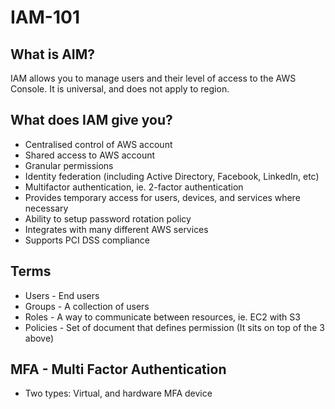 # IAM-101

## What is AIM?
IAM allows you to manage users and their level of access to the AWS Console. It is universal, and does not apply to region.

## What does IAM give you?
* Centralised control of AWS account
* Shared access to AWS account
* Granular permissions
* Identity federation (including Active Directory, Facebook, LinkedIn, etc)
* Multifactor authentication, ie. 2-factor authentication
* Provides temporary access for users, devices, and services where necessary
* Ability to setup password rotation policy
* Integrates with many different AWS services
* Supports PCI DSS compliance

## Terms
* Users - End users
* Groups - A collection of users
* Roles - A way to communicate between resources, ie. EC2 with S3
* Policies - Set of document that defines permission (It sits on top of the 3 above)

## MFA - Multi Factor Authentication
* Two types: Virtual, and hardware MFA device
